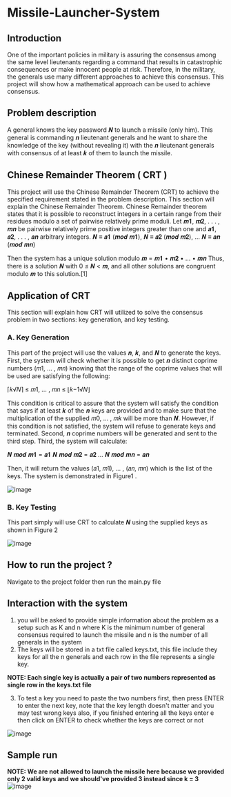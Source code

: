 # Missile-Launcher-System

## Introduction
One of the important policies in military is assuring the consensus among the same level lieutenants regarding a command that results in catastrophic consequences or make innocent people at risk. Therefore, in the military, the generals use many different approaches to achieve this consensus. This project will show how a mathematical approach can be used to achieve consensus.

## Problem description
A general knows the key password 𝑵 to launch a missile (only him).
This general is commanding 𝒏 lieutenant generals and he want to share the knowledge of the key (without revealing it) with the 𝒏 lieutenant generals with consensus of at least 𝒌 of them to launch the missile. 

## Chinese Remainder Theorem ( CRT )
This project will use the Chinese Remainder Theorem (CRT) to achieve the specified requirement stated in the problem description. 
This section will explain the Chinese Remainder Theorem.
Chinese Remainder theorem states that it is possible to reconstruct integers in a
certain range from their residues modulo a set of pairwise relatively prime moduli.
Let 𝒎𝟏, 𝒎𝟐, . . . , 𝒎𝒏 be pairwise relatively prime positive integers greater than
one and 𝒂𝟏, 𝒂𝟐, . . . , 𝒂𝒏 arbitrary integers.
𝑵 ≡ 𝒂𝟏 (𝒎𝒐𝒅 𝒎𝟏),
𝑵 ≡ 𝒂𝟐 (𝒎𝒐𝒅 𝒎𝟐),
… 
𝑵 ≡ 𝒂𝒏 (𝒎𝒐𝒅 𝒎𝒏)
 
Then the system has a unique solution modulo 𝒎 = 𝒎𝟏 • 𝒎𝟐 • … • 𝒎𝒏
Thus, there is a solution 𝑵 with 0 ≤ 𝑵 < 𝒎, and all other solutions are congruent
modulo 𝒎 to this solution.[1]

## Application of CRT
This section will explain how CRT will utilized to solve the consensus problem
in two sections: key generation, and key testing.
###  A. Key Generation
This part of the project will use the values 𝒏, 𝒌, and 𝑵 to generate the keys.
First, the system will check whether it is possible to get 𝒏 distinct coprime numbers
(𝑚1, … , 𝑚𝑛) knowing that the range of the coprime values that will be used are
satisfying the following:

⌈𝑘√𝑁⌉ ≤ 𝑚1, … , 𝑚𝑛 ≤ ⌊𝑘−1√𝑁⌋

This condition is critical to assure that the system will satisfy the condition that
says if at least 𝒌 of the 𝒏 keys are provided and to make sure that the multiplication of
the supplied 𝑚0, … , 𝑚𝑘 will be more than 𝑵. However, if this condition is not satisfied,
the system will refuse to generate keys and terminated.
Second, 𝒏 coprime numbers will be generated and sent to the third step. Third,
the system will calculate:

𝑵 𝒎𝒐𝒅 𝒎𝟏 = 𝒂𝟏
𝑵 𝒎𝒐𝒅 𝒎𝟐 = 𝒂𝟐
…
𝑵 𝒎𝒐𝒅 𝒎𝒏 = 𝒂𝒏

Then, it will return the values (𝑎1, 𝑚1), … , (𝑎𝑛, 𝑚𝑛) which is the list of the keys.
The system is demonstrated in Figure1 .

![image](https://user-images.githubusercontent.com/47674591/126030944-ef67f3a2-580b-4ed0-b33c-ba7d5ef9332b.png)

###  B. Key Testing

This part simply will use CRT to calculate 𝑵 using the supplied keys as
shown in Figure 2

![image](https://user-images.githubusercontent.com/47674591/126030981-5cfe934e-c029-427e-b786-da64d8276a98.png)

## How to run the project ?

Navigate to the project folder then run the main.py file

## Interaction with the system
1. you will be asked to provide simple information about the problem as a setup such as K and n where K is the minimum number of general consensus required to launch the missile and n is the number of all generals in the system
2. The keys will be stored in a txt file called keys.txt, this file include they keys for all the n generals and each row in the file represents a single key.

  **NOTE: Each single key is actually a pair of two numbers represented as single row in the keys.txt file**
  
3. To test a key you need to paste the two numbers first, then press ENTER to enter the next key, note that the key length doesn't matter and you may test wrong keys also, if you finished entering all the keys enter e then click on ENTER to check whether the keys are correct or not

![image](https://user-images.githubusercontent.com/47674591/126032104-37bc5aeb-9569-4b6a-a05c-7715054831cf.png)

## Sample run
 **NOTE: We are not allowed to launch the missile here because we provided only 2 valid keys and we should've provided 3 instead since k = 3**
![image](https://user-images.githubusercontent.com/47674591/126032123-bd827e03-1f96-489a-88ea-7079536439eb.png)
